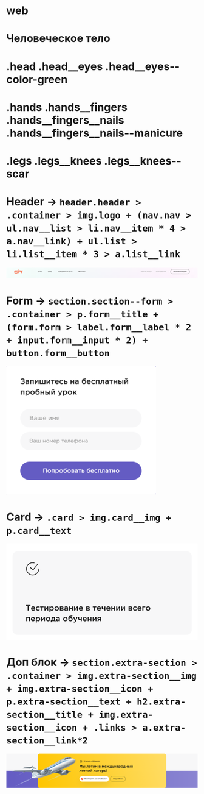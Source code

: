 # web
# Человеческое тело
# .head .head__eyes .head__eyes--color-green
# .hands .hands__fingers .hands__fingers__nails .hands__fingers__nails--manicure
# .legs .legs__knees .legs__knees--scar
# Header -> `header.header > .container > img.logo + (nav.nav > ul.nav__list > li.nav__item * 4 > a.nav__link) + ul.list > li.list__item * 3 > a.list__link`
![Image alt](header.png)
# Form -> `section.section--form > .container > p.form__title + (form.form > label.form__label * 2 + input.form__input * 2) + button.form__button`
![Image alt](form.png)
# Card -> `.card > img.card__img + p.card__text`
![Image alt](card.png)
# Доп блок -> `section.extra-section > .container > img.extra-section__img + img.extra-section__icon + p.extra-section__text + h2.extra-section__title + img.extra-section__icon + .links > a.extra-section__link*2`
![Image alt](block.png)